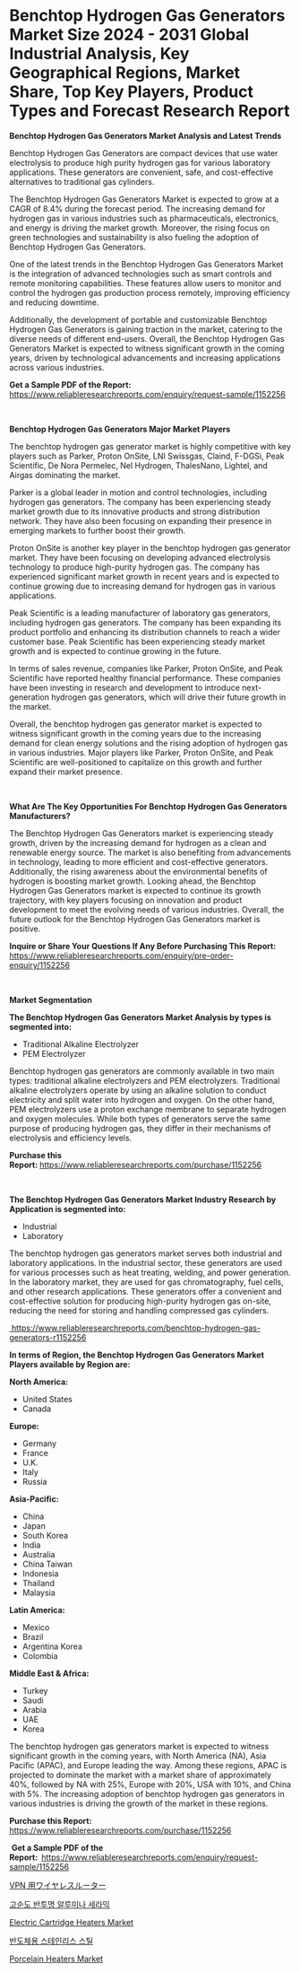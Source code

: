 <p><h1>Benchtop Hydrogen Gas Generators Market Size 2024 - 2031 Global Industrial Analysis, Key Geographical Regions, Market Share, Top Key Players, Product Types and Forecast Research Report</h1></p><p><strong>Benchtop Hydrogen Gas Generators Market Analysis and Latest Trends</strong></p>
<p><p>Benchtop Hydrogen Gas Generators are compact devices that use water electrolysis to produce high purity hydrogen gas for various laboratory applications. These generators are convenient, safe, and cost-effective alternatives to traditional gas cylinders.</p><p>The Benchtop Hydrogen Gas Generators Market is expected to grow at a CAGR of 8.4% during the forecast period. The increasing demand for hydrogen gas in various industries such as pharmaceuticals, electronics, and energy is driving the market growth. Moreover, the rising focus on green technologies and sustainability is also fueling the adoption of Benchtop Hydrogen Gas Generators.</p><p>One of the latest trends in the Benchtop Hydrogen Gas Generators Market is the integration of advanced technologies such as smart controls and remote monitoring capabilities. These features allow users to monitor and control the hydrogen gas production process remotely, improving efficiency and reducing downtime.</p><p>Additionally, the development of portable and customizable Benchtop Hydrogen Gas Generators is gaining traction in the market, catering to the diverse needs of different end-users. Overall, the Benchtop Hydrogen Gas Generators Market is expected to witness significant growth in the coming years, driven by technological advancements and increasing applications across various industries.</p></p>
<p><strong>Get a Sample PDF of the Report:&nbsp;</strong> <a href="https://www.reliableresearchreports.com/enquiry/request-sample/1152256">https://www.reliableresearchreports.com/enquiry/request-sample/1152256</a></p>
<p>&nbsp;</p>
<p><strong>Benchtop Hydrogen Gas Generators Major Market Players</strong></p>
<p><p>The benchtop hydrogen gas generator market is highly competitive with key players such as Parker, Proton OnSite, LNI Swissgas, Claind, F-DGSi, Peak Scientific, De Nora Permelec, Nel Hydrogen, ThalesNano, Lightel, and Airgas dominating the market.</p><p>Parker is a global leader in motion and control technologies, including hydrogen gas generators. The company has been experiencing steady market growth due to its innovative products and strong distribution network. They have also been focusing on expanding their presence in emerging markets to further boost their growth.</p><p>Proton OnSite is another key player in the benchtop hydrogen gas generator market. They have been focusing on developing advanced electrolysis technology to produce high-purity hydrogen gas. The company has experienced significant market growth in recent years and is expected to continue growing due to increasing demand for hydrogen gas in various applications.</p><p>Peak Scientific is a leading manufacturer of laboratory gas generators, including hydrogen gas generators. The company has been expanding its product portfolio and enhancing its distribution channels to reach a wider customer base. Peak Scientific has been experiencing steady market growth and is expected to continue growing in the future.</p><p>In terms of sales revenue, companies like Parker, Proton OnSite, and Peak Scientific have reported healthy financial performance. These companies have been investing in research and development to introduce next-generation hydrogen gas generators, which will drive their future growth in the market.</p><p>Overall, the benchtop hydrogen gas generator market is expected to witness significant growth in the coming years due to the increasing demand for clean energy solutions and the rising adoption of hydrogen gas in various industries. Major players like Parker, Proton OnSite, and Peak Scientific are well-positioned to capitalize on this growth and further expand their market presence.</p></p>
<p>&nbsp;</p>
<p><strong>What Are The Key Opportunities For Benchtop Hydrogen Gas Generators Manufacturers?</strong></p>
<p><p>The Benchtop Hydrogen Gas Generators market is experiencing steady growth, driven by the increasing demand for hydrogen as a clean and renewable energy source. The market is also benefiting from advancements in technology, leading to more efficient and cost-effective generators. Additionally, the rising awareness about the environmental benefits of hydrogen is boosting market growth. Looking ahead, the Benchtop Hydrogen Gas Generators market is expected to continue its growth trajectory, with key players focusing on innovation and product development to meet the evolving needs of various industries. Overall, the future outlook for the Benchtop Hydrogen Gas Generators market is positive.</p></p>
<p><strong>Inquire or Share Your Questions If Any Before Purchasing This Report:</strong> <a href="https://www.reliableresearchreports.com/enquiry/pre-order-enquiry/1152256">https://www.reliableresearchreports.com/enquiry/pre-order-enquiry/1152256</a></p>
<p>&nbsp;</p>
<p><strong>Market Segmentation</strong></p>
<p><strong>The Benchtop Hydrogen Gas Generators Market Analysis by types is segmented into:</strong></p>
<p><ul><li>Traditional Alkaline Electrolyzer</li><li>PEM Electrolyzer</li></ul></p>
<p><p>Benchtop hydrogen gas generators are commonly available in two main types: traditional alkaline electrolyzers and PEM electrolyzers. Traditional alkaline electrolyzers operate by using an alkaline solution to conduct electricity and split water into hydrogen and oxygen. On the other hand, PEM electrolyzers use a proton exchange membrane to separate hydrogen and oxygen molecules. While both types of generators serve the same purpose of producing hydrogen gas, they differ in their mechanisms of electrolysis and efficiency levels.</p></p>
<p><strong>Purchase this Report:&nbsp;</strong><a href="https://www.reliableresearchreports.com/purchase/1152256">https://www.reliableresearchreports.com/purchase/1152256</a></p>
<p>&nbsp;</p>
<p><strong>The Benchtop Hydrogen Gas Generators Market Industry Research by Application is segmented into:</strong></p>
<p><ul><li>Industrial</li><li>Laboratory</li></ul></p>
<p><p>The benchtop hydrogen gas generators market serves both industrial and laboratory applications. In the industrial sector, these generators are used for various processes such as heat treating, welding, and power generation. In the laboratory market, they are used for gas chromatography, fuel cells, and other research applications. These generators offer a convenient and cost-effective solution for producing high-purity hydrogen gas on-site, reducing the need for storing and handling compressed gas cylinders.</p></p>
<p><a href="https://www.reliableresearchreports.com/benchtop-hydrogen-gas-generators-r1152256">&nbsp;https://www.reliableresearchreports.com/benchtop-hydrogen-gas-generators-r1152256</a></p>
<p><strong>In terms of Region, the Benchtop Hydrogen Gas Generators Market Players available by Region are:</strong></p>
<p>
    <p> <strong> North America: </strong>
        <ul>
            <li>United States</li>
            <li>Canada</li>
        </ul>
        </p> 
    <p> <strong> Europe: </strong>
        <ul>
            <li>Germany</li>
            <li>France</li>
            <li>U.K.</li>
            <li>Italy</li>
            <li>Russia</li>
        </ul>
        </p> 
    <p> <strong> Asia-Pacific: </strong>
        <ul>
            <li>China</li>
            <li>Japan</li>
            <li>South Korea</li>
            <li>India</li>
            <li>Australia</li>
            <li>China Taiwan</li>
            <li>Indonesia</li>
            <li>Thailand</li>
            <li>Malaysia</li>
        </ul>
        </p> 
    <p> <strong> Latin America: </strong>
        <ul>
            <li>Mexico</li>
            <li>Brazil</li>
            <li>Argentina Korea</li>
            <li>Colombia</li>
        </ul>
        </p> 
    <p> <strong> Middle East & Africa: </strong>
        <ul>
            <li>Turkey</li>
            <li>Saudi</li>
            <li>Arabia</li>
            <li>UAE</li>
            <li>Korea</li>
        </ul>
    </p>
    </p>
<p><p>The benchtop hydrogen gas generators market is expected to witness significant growth in the coming years, with North America (NA), Asia Pacific (APAC), and Europe leading the way. Among these regions, APAC is projected to dominate the market with a market share of approximately 40%, followed by NA with 25%, Europe with 20%, USA with 10%, and China with 5%. The increasing adoption of benchtop hydrogen gas generators in various industries is driving the growth of the market in these regions.</p></p>
<p><strong>Purchase this Report: </strong><a href="https://www.reliableresearchreports.com/purchase/1152256">https://www.reliableresearchreports.com/purchase/1152256</a></p>
<p>&nbsp;<strong>Get a Sample PDF of the Report:&nbsp;&nbsp;</strong><a href="https://www.reliableresearchreports.com/enquiry/request-sample/1152256">https://www.reliableresearchreports.com/enquiry/request-sample/1152256</a></p>
<p><strong></strong></p>
<p><p><a href="https://github.com/CarlieShields/Market-Research-Report-List-1/blob/main/5540979163965.md">VPN 用ワイヤレスルーター</a></p><p><a href="https://github.com/njolsky1/Market-Research-Report-List-1/blob/main/9097272176629.md">고순도 반투명 알루미나 세라믹</a></p><p><a href="https://github.com/kaiserrayhan25/Market-Research-Report-List-1/blob/main/electric-cartridge-heaters-market.md">Electric Cartridge Heaters Market</a></p><p><a href="https://github.com/rrmadityapu/Market-Research-Report-List-1/blob/main/8831365176628.md">반도체용 스테인리스 스틸</a></p><p><a href="https://github.com/sowravmitra0/Market-Research-Report-List-1/blob/main/porcelain-heaters-market.md">Porcelain Heaters Market</a></p></p>